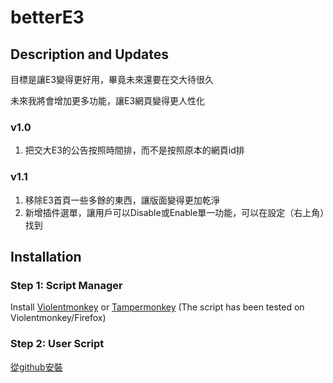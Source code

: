 # betterE3

## Description and Updates

目標是讓E3變得更好用，畢竟未來還要在交大待很久

未來我將會增加更多功能，讓E3網頁變得更人性化

### v1.0

1. 把交大E3的公告按照時間排，而不是按照原本的網頁id排

### v1.1

1. 移除E3首頁一些多餘的東西，讓版面變得更加乾淨
2. 新增插件選單，讓用戶可以Disable或Enable單一功能，可以在設定（右上角）找到

## Installation

### Step 1: Script Manager

Install [Violentmonkey](https://violentmonkey.github.io/get-it/) or [Tampermonkey](https://www.tampermonkey.net/) (The script has been tested on Violentmonkey/Firefox)

### Step 2: User Script

[從github安裝](https://raw.githubusercontent.com/PikachuTW/betterE3/refs/heads/main/betterE3.user.js)
